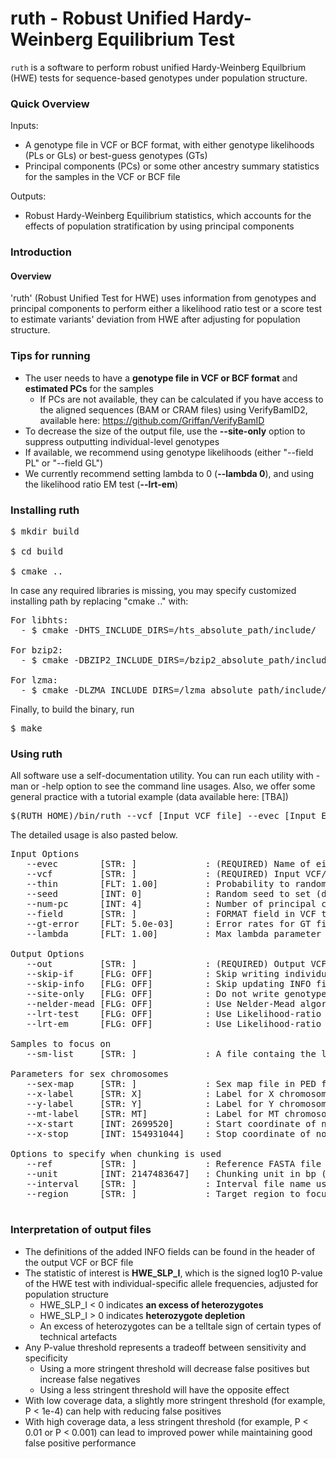# ruth - Robust Unified Hardy-Weinberg Equilibrium Test

`ruth` is a software to perform robust unified Hardy-Weinberg Equilbrium (HWE) tests for sequence-based genotypes under population structure.

### Quick Overview

Inputs: 
 * A genotype file in VCF or BCF format, with either genotype likelihoods (PLs or GLs) or best-guess genotypes (GTs)
 * Principal components (PCs) or some other ancestry summary statistics for the samples in the VCF or BCF file
 
Outputs:
 * Robust Hardy-Weinberg Equilibrium statistics, which accounts for the effects of population stratification by using principal components

### Introduction

#### Overview

'ruth' (Robust Unified Test for HWE) uses information from genotypes and principal components to perform either a likelihood ratio test or a score test to estimate variants' deviation from HWE after adjusting for population structure. 

### Tips for running

 * The user needs to have a **genotype file in VCF or BCF format** and **estimated PCs** for the samples 
     * If PCs are not available, they can be calculated if you have access to the aligned sequences (BAM or CRAM files) using VerifyBamID2, available here: https://github.com/Griffan/VerifyBamID
 * To decrease the size of the output file, use the **--site-only** option to suppress outputting individual-level genotypes
 * If available, we recommend using genotype likelihoods (either "--field PL" or "--field GL")
 * We currently recommend setting lambda to 0 (**--lambda 0**), and using the likelihood ratio EM test (**--lrt-em**)

### Installing ruth

<pre>
$ mkdir build

$ cd build

$ cmake ..
</pre>

In case any required libraries is missing, you may specify customized installing path by replacing "cmake .." with:

<pre>
For libhts:
  - $ cmake -DHTS_INCLUDE_DIRS=/hts_absolute_path/include/  -DHTS_LIBRARIES=/hts_absolute_path/lib/libhts.a ..

For bzip2:
  - $ cmake -DBZIP2_INCLUDE_DIRS=/bzip2_absolute_path/include/ -DBZIP2_LIBRARIES=/bzip2_absolute_path/lib/libbz2.a ..

For lzma:
  - $ cmake -DLZMA_INCLUDE_DIRS=/lzma_absolute_path/include/ -DLZMA_LIBRARIES=/lzma_absolute_path/lib/liblzma.a ..
</pre>

Finally, to build the binary, run

<pre>
$ make
</pre>

### Using ruth
All software use a self-documentation utility. You can run each utility with -man or -help option to see the command line usages. Also, we offer some general practice with a tutorial example (data available here: [TBA])

<pre>
$(RUTH_HOME)/bin/ruth --vcf [Input VCF file] --evec [Input EigenVector] --out [Output]
</pre>

The detailed usage is also pasted below.

<pre>
Input Options
   --evec        [STR: ]             : (REQUIRED) Name of eigenvector file, where each line contains [SAMPLE_ID] [PC1] [PC2] ..... The number of PCs could be larger than parameters specified by --num-PC
   --vcf         [STR: ]             : (REQUIRED) Input VCF/BCF file
   --thin        [FLT: 1.00]         : Probability to randomly sample variants from BCF
   --seed        [INT: 0]            : Random seed to set (default is to use the clock time)
   --num-pc      [INT: 4]            : Number of principal componentds to be used from the file specified by --evec 
   --field       [STR: ]             : FORMAT field in VCF to extract the genotype likelihood or genotypes from. Only PL, GL, GT are allowed currently
   --gt-error    [FLT: 5.0e-03]      : Error rates for GT field when --field GT option is used. Ignored for other fields
   --lambda      [FLT: 1.00]         : Max lambda parameter

Output Options
   --out         [STR: ]             : (REQUIRED) Output VCF file to write with ISHWEZ and ISIBC statistics and IF format field
   --skip-if     [FLG: OFF]          : Skip writing individual-specific allele frequency for each sample in output VCF/BCF
   --skip-info   [FLG: OFF]          : Skip updating INFO field for each sample in output VCF/BCF
   --site-only   [FLG: OFF]          : Do not write genotype information, and writes only site information (up to INFO field) in output VCF/BCF
   --nelder-mead [FLG: OFF]          : Use Nelder-Mead algorithm (instead of EM) when estimating individual-specific allele frequencies
   --lrt-test    [FLG: OFF]          : Use Likelihood-ratio test with Nelder-Mead algorithm (instead of score test) for performing HWE test
   --lrt-em      [FLG: OFF]          : Use Likelihood-ratio test with EM algorithm (instead of score test) for performing HWE test

Samples to focus on
   --sm-list     [STR: ]             : A file containg the list of sample IDs to subset

Parameters for sex chromosomes
   --sex-map     [STR: ]             : Sex map file in PED format or tsv file with [ID,SEX in X ploidy]
   --x-label     [STR: X]            : Label for X chromosome
   --y-label     [STR: Y]            : Label for Y chromosome
   --mt-label    [STR: MT]           : Label for MT chromosome
   --x-start     [INT: 2699520]      : Start coordinate of non-PAR X region
   --x-stop      [INT: 154931044]    : Stop coordinate of non-PAR X region

Options to specify when chunking is used
   --ref         [STR: ]             : Reference FASTA file name (required only when chunking is used)
   --unit        [INT: 2147483647]   : Chunking unit in bp (specify only with --ref together
   --interval    [STR: ]             : Interval file name used for chunking (specify only when chunking is used without --ref
   --region      [STR: ]             : Target region to focus on

</pre>

### Interpretation of output files

 * The definitions of the added INFO fields can be found in the header of the output VCF or BCF file
 * The statistic of interest is **HWE_SLP_I**, which is the signed log10 P-value of the HWE test with individual-specific allele frequencies, adjusted for population structure
    * HWE_SLP_I < 0 indicates **an excess of heterozygotes**
    * HWE_SLP_I > 0 indicates **heterozygote depletion**
    * An excess of heterozygotes can be a telltale sign of certain types of technical artefacts
 * Any P-value threshold represents a tradeoff between sensitivity and specificity
    * Using a more stringent threshold will decrease false positives but increase false negatives
    * Using a less stringent threshold will have the opposite effect
 * With low coverage data, a slightly more stringent threshold (for example, P < 1e-4) can help with reducing false positives
 * With high coverage data, a less stringent threshold (for example, P < 0.01 or P < 0.001) can lead to improved power while maintaining good false positive performance
  

